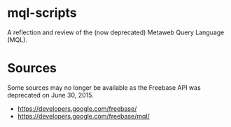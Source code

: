 # mql-scripts

A reflection and review of the (now deprecated) Metaweb Query Language (MQL).





# Sources

Some sources may no longer be available as the Freebase API was deprecated on June 30, 2015.

- https://developers.google.com/freebase/
- https://developers.google.com/freebase/mql/

